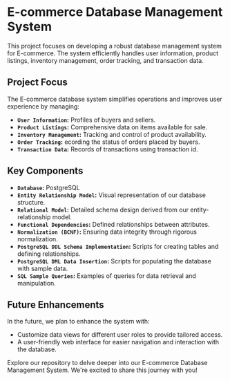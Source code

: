 # E-commerce Database Management System

This project focuses on developing a robust database management system for E-commerce. The system efficiently handles user information, product listings, inventory management, order tracking, and transaction data.

## Project Focus

The E-commerce database system simplifies operations and improves user experience by managing:
- **`User Information`:** Profiles of buyers and sellers.
- **`Product Listings`:** Comprehensive data on items available for sale.
- **`Inventory Management`:** Tracking and control of product availability.
- **`Order Tracking`:** ecording the status of orders placed by buyers.
- **`Transaction Data`:**  Records of transactions using transaction id.

## Key Components

- **`Database`:** PostgreSQL
- **`Entity Relationship Model`:** Visual representation of our database structure.
- **`Relational Model`:** Detailed schema design derived from our entity-relationship model.
- **`Functional Dependencies`:** Defined relationships between attributes.
- **`Normalization (BCNF)`:** Ensuring data integrity through rigorous normalization.
- **`PostgreSQL DDL Schema Implementation`:** Scripts for creating tables and defining relationships.
- **`PostgreSQL DML Data Insertion`:** Scripts for populating the database with sample data.
- **`SQL Sample Queries`:** Examples of queries for data retrieval and manipulation.

## Future Enhancements

In the future, we plan to enhance the system with:
- Customize data views for different user roles to provide tailored access.
- A user-friendly web interface for easier navigation and interaction with the database.

Explore our repository to delve deeper into our E-commerce Database Management System. We're excited to share this journey with you!

